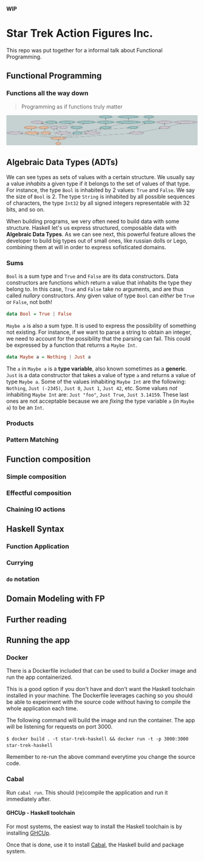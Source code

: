 **WIP**

# Star Trek Action Figures Inc.

This repo was put together for a informal talk about Functional Programming. 

## Functional Programming

### Functions all the way down
> Programming as if functions truly matter

![A call-graph showing how the impure, IO-performing part of the application is small](images/callgraph.png "Our Application Call Graph")

## Algebraic Data Types (ADTs)

We can see types as sets of values with a certain structure. We usually say a value _inhabits_ a given type if it belongs to the set of values of that type. For instance, the type `Bool` is inhabited by 2 values: `True` and `False`. We say the size of `Bool` is 2. The type `String` is inhabited by all possible sequences of characters, the type `Int32` by all signed integers representable with 32 bits, and so on.

When building programs, we very often need to build data with some structure. Haskell let's us express structured, composable data with __Algebraic Data Types__. As we can see next, this powerful feature allows the developer to build big types out of small ones, like russian dolls or Lego, combining them at will in order to express sofisticated domains.

### Sums

`Bool` is a sum type and `True` and `False` are its data constructors. Data constructors are functions which return a value that inhabits the type they belong to. In this case, `True` and `False` take no arguments, and are thus called _nullary_ constructors. Any given value of type `Bool` can _either_ be `True` or `False`, not both!

```haskell
data Bool = True | False
```

`Maybe a` is also a sum type. It is used to express the possibility of something not existing. For instance, if we want to parse a string to obtain an integer, we need to account for the possibility that the parsing can fail. This could be expressed by a function that returns a `Maybe Int`. 

```haskell
data Maybe a = Nothing | Just a
```

The `a` in `Maybe a` is a __type variable__, also known sometimes as a __generic__. `Just` is a data constructor that takes a value of type `a` and returns a value of type `Maybe a`. Some of the values inhabiting `Maybe Int` are the following: `Nothing`, `Just (-2345)`, `Just 0`, `Just 1`, `Just 42`, etc. Some values _not_ inhabiting `Maybe Int` are: `Just "foo"`, `Just True`, `Just 3.14159`. These last ones are not acceptable because we are _fixing_ the type variable `a` (in `Maybe a`) to be an `Int`.

### Products

### Pattern Matching

## Function composition

### Simple composition

### Effectful composition

### Chaining IO actions

## Haskell Syntax

### Function Application

### Currying

### `do` notation

## Domain Modeling with FP

## Further reading

## Running the app

### Docker
There is a Dockerfile included that can be used to build a Docker image and run the app containerized. 

This is a good option if you don't have and don't want the Haskell toolchain installed in your machine. The Dockerfile leverages caching so you should be able to experiment with the source code without having to compile the whole application each time.

The following command will build the image and run the container. The app will be listening for requests on port 3000.

`$ docker build . -t star-trek-haskell && docker run -t -p 3000:3000 star-trek-haskell`

Remember to re-run the above command everytime you change the source code.

### Cabal
Run `cabal run`. This should (re)compile the application and run it immediately after.

#### GHCUp - Haskell toolchain
For most systems, the easiest way to install the Haskell toolchain is by installing [GHCUp](https://www.haskell.org/ghcup/).

Once that is done, use it to install [Cabal](https://www.haskell.org/cabal/), the Haskell build and package system.
